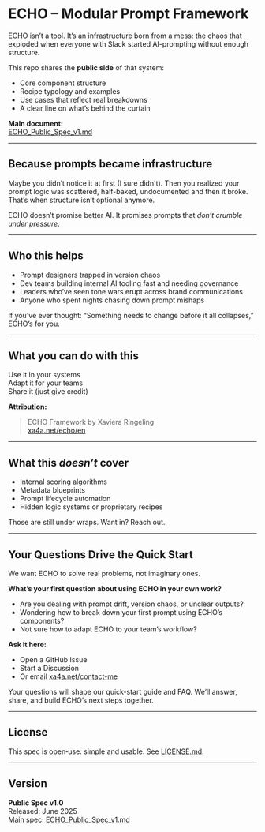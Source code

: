 # ECHO – Modular Prompt Framework 

ECHO isn’t a tool. It’s an infrastructure born from a mess: the chaos that exploded when everyone with Slack started AI-prompting without enough structure.

This repo shares the **public side** of that system:

- Core component structure  
- Recipe typology and examples  
- Use cases that reflect real breakdowns  
- A clear line on what’s behind the curtain

**Main document:**  
[ECHO_Public_Spec_v1.md](ECHO_Public_Spec_v1.md)

---

## Because prompts became infrastructure

Maybe you didn’t notice it at first (I sure didn't). Then you realized your prompt logic was scattered, half-baked, undocumented and then it broke. That’s when structure isn’t optional anymore.

ECHO doesn’t promise better AI. It promises prompts that *don’t crumble under pressure*.

---

## Who this helps

- Prompt designers trapped in version chaos  
- Dev teams building internal AI tooling fast and needing governance  
- Leaders who’ve seen tone wars erupt across brand communications  
- Anyone who spent nights chasing down prompt mishaps

If you've ever thought: “Something needs to change before it all collapses,” ECHO’s for you.

---

## What you can do with this

Use it in your systems  
Adapt it for your teams  
Share it (just give credit)

**Attribution:**

> ECHO Framework by Xaviera Ringeling  
> [xa4a.net/echo/en](https://www.xa4a.net/echo/en)

---

## What this *doesn’t* cover

- Internal scoring algorithms  
- Metadata blueprints  
- Prompt lifecycle automation  
- Hidden logic systems or proprietary recipes

Those are still under wraps. Want in? Reach out.

---

## Your Questions Drive the Quick Start

We want ECHO to solve real problems, not imaginary ones.

**What’s your first question about using ECHO in your own work?**

- Are you dealing with prompt drift, version chaos, or unclear outputs?  
- Wondering how to break down your first prompt using ECHO’s components?  
- Not sure how to adapt ECHO to your team’s workflow?

**Ask it here:**

- Open a GitHub Issue  
- Start a Discussion  
- Or email [xa4a.net/contact-me](https://www.xa4a.net/contact-me)

Your questions will shape our quick-start guide and FAQ. We’ll answer, share, and build ECHO’s next steps together.

---

## License

This spec is open‑use: simple and usable. See [LICENSE.md](LICENSE.md).

---

## Version

**Public Spec v1.0**  
Released: June 2025  
Main spec: [ECHO_Public_Spec_v1.md](ECHO_Public_Spec_v1.md)
